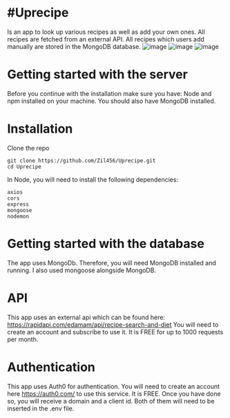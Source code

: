 # #Uprecipe

Is an app to look up various recipes as well as add your own ones. All recipes are fetched from an external API. All recipes which users add manually are stored in the MongoDB database. 
![image](https://user-images.githubusercontent.com/97742253/213912091-368ec39c-fe76-4aad-8ecd-b418c53f91fc.png)
![image](https://user-images.githubusercontent.com/97742253/213912011-bdce9428-bc42-4e9b-9a4d-4bad4abafc1d.png)
![image](https://user-images.githubusercontent.com/97742253/213912071-1a40d3c1-78ba-41ba-ba44-17f0bfcc685e.png)


# Getting started with the server
Before you continue with the installation make sure you have: Node and npm installed on your machine. You should also have MongoDB installed.

# Installation

Clone the repo

```
git clone https://github.com/Zil456/Uprecipe.git
cd Uprecipe
```


In Node, you will need to install the following dependencies:

```
axios
cors
express
mongoose
nodemon
```

# Getting started with the database

The app uses MongoDb. Therefore, you will need MongoDB installed and running. I also used mongoose alongside MongoDB.

# API

This app uses an external api which can be found here: https://rapidapi.com/edamam/api/recipe-search-and-diet
You will need to create an account and subscribe to use it. It is FREE for up to 1000 requests per month.

# Authentication

This app uses Auth0 for authentication. You will need to create an account here https://auth0.com/ to use this service. It is FREE. Once you have done so, you will receive a domain and a client id. Both of them will need to be inserted in the .env file.
